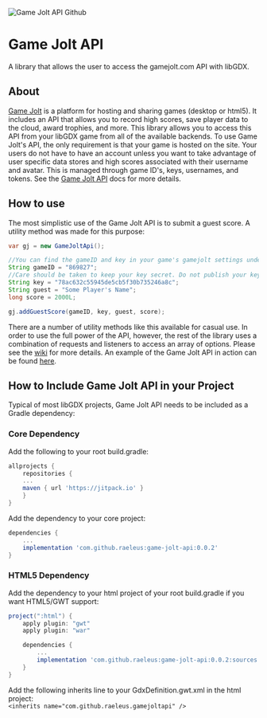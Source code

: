 ![Game Jolt API Github](https://github.com/raeleus/game-jolt-api/assets/12948924/52d59e01-1579-4c63-8bc1-9885071fe61a)

# Game Jolt API

A library that allows the user to access the gamejolt.com API with libGDX.

## About

[Game Jolt](https://gamejolt.com/learn) is a platform for hosting and sharing games (desktop or html5). It includes an API that allows you to record high scores, save player data to the cloud, award trophies, and more. This library allows you to access this API from your libGDX game from all of the available backends. To use Game Jolt's API, the only requirement is that your game is hosted on the site. Your users do not have to have an account unless you want to take advantage of user specific data stores and high scores associated with their username and avatar. This is managed through game ID's, keys, usernames, and tokens. See the [Game Jolt API](https://gamejolt.com/game-api) docs for more details.

## How to use

The most simplistic use of the Game Jolt API is to submit a guest score. A utility method was made for this purpose:
```java
var gj = new GameJoltApi();

//You can find the gameID and key in your game's gamejolt settings under Game API >> API Settings.
String gameID = "869827";
//Care should be taken to keep your key secret. Do not publish your key to an open source repository.
String key = "78ac632c55945de5cb5f30b735246a8c";
String guest = "Some Player's Name";
long score = 2000L;

gj.addGuestScore(gameID, key, guest, score);
```
There are a number of utility methods like this available for casual use. In order to use the full power of the API, however, the rest of the library uses a combination of requests and listeners to access an array of options. Please see the [wiki](https://github.com/raeleus/game-jolt-api/wiki) for more details. An example of the Game Jolt API in action can be found [here](https://gamejolt.com/games/libgdx-gj-api-test/869827).

## How to Include Game Jolt API in your Project

Typical of most libGDX projects, Game Jolt API needs to be included as a Gradle dependency:

### Core Dependency
Add the following to your root build.gradle:
```groovy
allprojects {
    repositories {
	...
	maven { url 'https://jitpack.io' }
    }
}
```

Add the dependency to your core project:
```groovy
dependencies {
    ...
    implementation 'com.github.raeleus:game-jolt-api:0.0.2'
}
```

### HTML5 Dependency
Add the dependency to your html project of your root build.gradle if you want HTML5/GWT support:
```groovy
project(":html") {
    apply plugin: "gwt"
    apply plugin: "war"

    dependencies {
        ...
        implementation 'com.github.raeleus:game-jolt-api:0.0.2:sources'
    }
}
```

Add the following inherits line to your GdxDefinition.gwt.xml in the html project:  
`
<inherits name="com.github.raeleus.gamejoltapi" />
`
